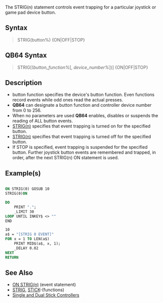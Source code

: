 The STRIG(n) statement controls event trapping for a particular joystick or game pad device button.

## Syntax

> STRIG(button%) {ON|OFF|STOP}

## QB64 Syntax

> STRIG[(*button_function%*[, *device_number%*])] {ON|OFF|STOP}

## Description

* button function specifies the device's button function. Even functions record events while odd ones read the actual presses.
* **QB64** can designate a button function and controller device number from 0 to 256.
* When no parameters are used **QB64** enables, disables or suspends the reading of ALL button events.
* [STRIG(n)](STRIG(n)) specifies that event trapping is turned on for the specified button.
* [STRIG(n)](STRIG(n)) specifies that event trapping is turned off for the specified button.
* If STOP is specified, event trapping is suspended for the specified button. Further joystick button events are remembered and trapped, in order, after the next STRIG(n) ON statement is used.

## Example(s)

```vb

ON STRIG(0) GOSUB 10
STRIG(0)ON

DO
    PRINT ".";
    _LIMIT 30
LOOP UNTIL INKEY$ <> ""
END

10
a$ = "[STRIG 0 EVENT]"
FOR x = 1 TO LEN(a$)
    PRINT MID$(a$, x, 1);
    _DELAY 0.02
NEXT
RETURN 

```

## See Also

* [ON STRIG(n)](ON-STRIG(n)) (event statement)
* [STRIG](STRIG), [STICK](STICK)-(functions)
* [Single and Dual Stick Controllers](http://en.wikipedia.org/wiki/Analog_stick)
